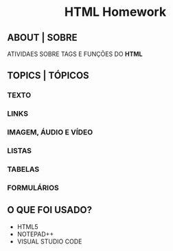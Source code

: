 <h1 align="center">
    <p><b>HTML Homework</b></p>
</h1>

## **ABOUT** | **SOBRE**

ATIVIDAES SOBRE TAGS E FUNÇÕES DO **HTML** 

## **TOPICS** | **TÓPICOS**

### TEXTO<br>

### LINKS<br>

### IMAGEM, ÁUDIO E VÍDEO<br>

### LISTAS<br>

### TABELAS<br>

### FORMULÁRIOS<br>

## **O QUE FOI USADO?**

- HTML5
- NOTEPAD++
- VISUAL STUDIO CODE
